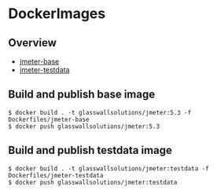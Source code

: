 # DockerImages 

## Overview

* [jmeter-base](https://github.com/k8-proxy/p-k8-jmeter-test-engine/blob/docker-images/Dockerfiles/jmeter-base)
* [jmeter-testdata](https://github.com/k8-proxy/p-k8-jmeter-test-engine/blob/docker-images/Dockerfiles/jmeter-testdata)

## Build and publish base image 


```shell
$ docker build . -t glasswallsolutions/jmeter:5.3 -f Dockerfiles/jmeter-base
$ docker push glasswallsolutions/jmeter:5.3
```

## Build and publish testdata image


```shell
$ docker build . -t glasswallsolutions/jmeter:testdata -f Dockerfiles/jmeter-testdata 
$ docker push glasswallsolutions/jmeter:testdata
```
